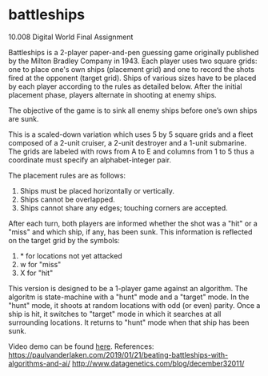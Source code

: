 # battleships
10.008 Digital World Final Assignment

Battleships is a 2-player paper-and-pen guessing game originally published by the Milton Bradley Company in 1943. Each player uses two square grids: one to place one's own ships (placement grid) and one to record the shots fired at the opponent (target grid). Ships of various sizes have to be placed by each player according to the rules as detailed below. After the initial placement phase, players alternate in shooting at enemy ships. 

The objective of the game is to sink all enemy ships before one’s own ships are sunk.

This is a scaled-down variation which uses 5 by 5 square grids and a fleet composed of a 2-unit cruiser, a 2-unit destroyer and a 1-unit submarine. The grids are labeled with rows from A to E and columns from 1 to 5 thus a coordinate must specify an alphabet-integer pair.

The placement rules are as follows:
  1. Ships must be placed horizontally or vertically.  
  2. Ships cannot be overlapped.  
  3. Ships cannot share any edges; touching corners are accepted.  

After each turn, both players are informed whether the shot was a "hit" or a "miss" and which ship, if any, has been sunk. This information is reflected on the target grid by the symbols:
  1. \* for locations not yet attacked  
  2. w for "miss"  
  3. X for "hit"  

This version is designed to be a 1-player game against an algorithm. The algoritm is state-machine with a "hunt" mode and a "target" mode. In the "hunt" mode, it shoots at random locations with odd (or even) parity. Once a ship is hit, it switches to "target" mode in which it searches at all surrounding locations. It returns to "hunt" mode when that ship has been sunk.

Video demo can be found [here](https://sutdapac-my.sharepoint.com/:v:/g/personal/gargi_pandkar_mymail_sutd_edu_sg/EZunIzsgDhFJkJsl3ZD4-QAB8EWuflBFysuWurQa5wJs0A?e=Jxm2oR).
References:  
https://paulvanderlaken.com/2019/01/21/beating-battleships-with-algorithms-and-ai/
http://www.datagenetics.com/blog/december32011/

